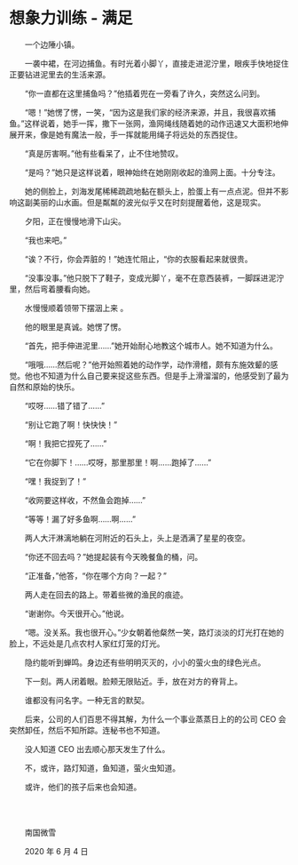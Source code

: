 # 想象力训练 - 满足

　　一个边陲小镇。

　　一袭中裙，在河边捕鱼。有时光着小脚丫，直接走进泥泞里，眼疾手快地捉住正要钻进泥里去的生活来源。

　　“你一直都在这里捕鱼吗？”他插着兜在一旁看了许久，突然这么问到。

　　“嗯！”她愣了愣，一笑，“因为这是我们家的经济来源，并且，我很喜欢捕鱼。”这样说着，她手一挥，撒下一张网，渔网绳线随着她的动作迅速又大面积地伸展开来，像是她有魔法一般，手一挥就能用绳子将远处的东西捉住。

　　“真是厉害啊。”他有些看呆了，止不住地赞叹。

　　“是吗？”她只是这样说着，眼神始终在她刚刚收起的渔网上面。十分专注。

　　她的侧脸上，刘海发尾稀稀疏疏地黏在额头上，脸蛋上有一点点泥。但并不影响这副美丽的山水画。但是粼粼的波光似乎又在时刻提醒着他，这是现实。

　　夕阳，正在慢慢地滑下山尖。

　　“我也来吧。”

　　“诶？不行，你会弄脏的！”她连忙阻止，“你的衣服看起来就很贵。

　　“没事没事。”他只脱下了鞋子，变成光脚丫，毫不在意西装裤，一脚踩进泥泞里，然后弯着腰看向她。

　　水慢慢顺着领带下摆洇上来 。

　　他的眼里是真诚。她愣了愣。

　　“首先，把手伸进泥里……”她开始耐心地教这个城市人。她不知道为什么。

　　“哦哦……然后呢？”他开始照着她的动作学，动作滑稽，颇有东施效颦的感觉。他也不知道为什么自己要来捉这些东西。但是手上滑溜溜的，他感受到了最为自然和原始的快乐。

　　“哎呀……错了错了……”

　　“别让它跑了啊！快快快！”

　　“啊！我把它捏死了……”

　　“它在你脚下！……哎呀，那里那里！啊……跑掉了……”

　　“嘿！我捉到了！”

　　“收网要这样收，不然鱼会跑掉……”

　　“等等！漏了好多鱼啊……啊……”

　　两人大汗淋漓地躺在河附近的石头上，头上是洒满了星星的夜空。

　　“你还不回去吗？”她提起装有今天晚餐鱼的桶，问。

　　“正准备，”他答，“你在哪个方向？一起？”

　　两人走在回去的路上。带着些微的渔民的痕迹。

　　“谢谢你。今天很开心。”他说。

　　“嗯。没关系。我也很开心。”少女朝着他粲然一笑，路灯淡淡的灯光打在她的脸上，不远处是几点农村人家红灯笼的灯光。

　　隐约能听到蝉鸣。身边还有些明明灭灭的，小小的萤火虫的绿色光点。

　　下一刻。两人闭着眼。脸颊无限贴近。手，放在对方的脊背上。

　　谁都没有问名字。一种无言的默契。

　　后来，公司的人们百思不得其解，为什么一个事业蒸蒸日上的的公司 CEO 会突然卸任，然后不知所踪。连秘书也不知道。

　　没人知道 CEO 出去顺心那天发生了什么。

　　不，或许，路灯知道，鱼知道，萤火虫知道。

　　或许，他们的孩子后来也会知道。

<br>

<br>

　　南国微雪

　　2020 年 6 月 4 日

